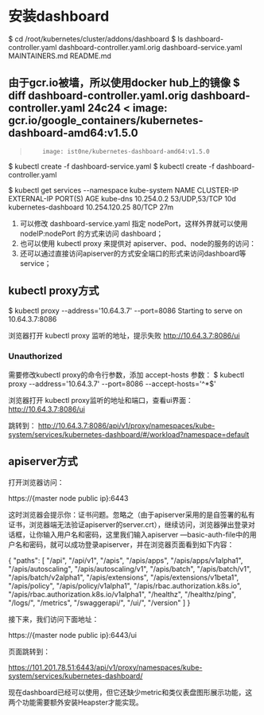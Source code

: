 <!-- toc -->

# 安装dashboard

$ cd /root/kubernetes/cluster/addons/dashboard
$ ls
dashboard-controller.yaml  dashboard-controller.yaml.orig  dashboard-service.yaml  MAINTAINERS.md  README.md

由于gcr.io被墙，所以使用docker hub上的镜像
$ diff dashboard-controller.yaml.orig dashboard-controller.yaml
24c24
<         image: gcr.io/google_containers/kubernetes-dashboard-amd64:v1.5.0
---
>         image: ist0ne/kubernetes-dashboard-amd64:v1.5.0

$ kubectl create -f dashboard-service.yaml
$ kubectl create -f dashboard-controller.yaml


$ kubectl get services --namespace kube-system
NAME                   CLUSTER-IP      EXTERNAL-IP   PORT(S)         AGE
kube-dns               10.254.0.2      <none>        53/UDP,53/TCP   10d
kubernetes-dashboard   10.254.120.25   <none>        80/TCP          27m

1. 可以修改 dashboard-service.yaml 指定 nodePort，这样外界就可以使用 nodeIP:nodePort 的方式来访问 dashboard；
1. 也可以使用 kubectl proxy 来提供对 apiserver、pod、node的服务的访问：
1. 还可以通过直接访问apiserver的方式安全端口的形式来访问dashboard等service；

## kubectl proxy方式

$ kubectl proxy --address='10.64.3.7' --port=8086
Starting to serve on 10.64.3.7:8086

浏览器打开 kubectl proxy 监听的地址，提示失败
http://10.64.3.7:8086/ui
<h3>Unauthorized</h3>

需要修改kubectl proxy的命令行参数，添加 accept-hosts 参数：
$ kubectl proxy --address='10.64.3.7' --port=8086 --accept-hosts='^*$'

浏览器打开 kubectl proxy监听的地址和端口，查看ui界面：
http://10.64.3.7:8086/ui

跳转到：
http://10.64.3.7:8086/api/v1/proxy/namespaces/kube-system/services/kubernetes-dashboard/#/workload?namespace=default

## apiserver方式

打开浏览器访问：

https://{master node public ip}:6443

这时浏览器会提示你：证书问题。忽略之（由于apiserver采用的是自签署的私有证书，浏览器端无法验证apiserver的server.crt），继续访问，浏览器弹出登录对话框，让你输入用户名和密码，这里我们输入apiserver —basic-auth-file中的用户名和密码，就可以成功登录apiserver，并在浏览器页面看到如下内容：

{
  "paths": [
    "/api",
    "/api/v1",
    "/apis",
    "/apis/apps",
    "/apis/apps/v1alpha1",
    "/apis/autoscaling",
    "/apis/autoscaling/v1",
    "/apis/batch",
    "/apis/batch/v1",
    "/apis/batch/v2alpha1",
    "/apis/extensions",
    "/apis/extensions/v1beta1",
    "/apis/policy",
    "/apis/policy/v1alpha1",
    "/apis/rbac.authorization.k8s.io",
    "/apis/rbac.authorization.k8s.io/v1alpha1",
    "/healthz",
    "/healthz/ping",
    "/logs/",
    "/metrics",
    "/swaggerapi/",
    "/ui/",
    "/version"
  ]
}

接下来，我们访问下面地址：

https://{master node public ip}:6443/ui

页面跳转到：

https://101.201.78.51:6443/api/v1/proxy/namespaces/kube-system/services/kubernetes-dashboard/

现在dashboard已经可以使用，但它还缺少metric和类仪表盘图形展示功能，这两个功能需要额外安装Heapster才能实现。